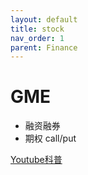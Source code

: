 ```yaml
---
layout: default
title: stock
nav_order: 1
parent: Finance
---
```


# GME
* 融资融券
* 期权 call/put

[Youtube科普](https://www.youtube.com/watch?v=KIe1MyD1m_o)




